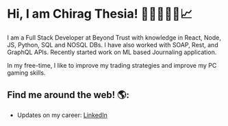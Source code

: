  # Hi, I am Chirag Thesia! 👋🏾🧑🏽‍💻📈

I am a Full Stack Developer at Beyond Trust with knowledge in React, Node, JS, Python, SQL and NOSQL DBs. I have also worked with SOAP, Rest, and GraphQL APIs. Recently started work on ML based Journaling application. 

In my free-time, I like to improve my trading strategies and improve my PC gaming skills.

## Find me around the web! 🌎:
- Updates on my career: <a href="https://www.linkedin.com/in/chiragthesia/">LinkedIn</a>

<!---
chiragthesiabt/chiragthesiabt is a ✨ special ✨ repository because its `README.md` (this file) appears on your GitHub profile.
You can click the Preview link to take a look at your changes.
--->
